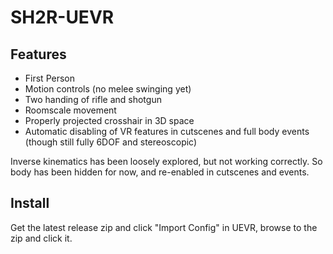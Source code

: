 # SH2R-UEVR

## Features
* First Person
* Motion controls (no melee swinging yet)
* Two handing of rifle and shotgun
* Roomscale movement
* Properly projected crosshair in 3D space
* Automatic disabling of VR features in cutscenes and full body events (though still fully 6DOF and stereoscopic)

Inverse kinematics has been loosely explored, but not working correctly. So body has been hidden for now, and re-enabled in cutscenes and events.

## Install

Get the latest release zip and click "Import Config" in UEVR, browse to the zip and click it.
